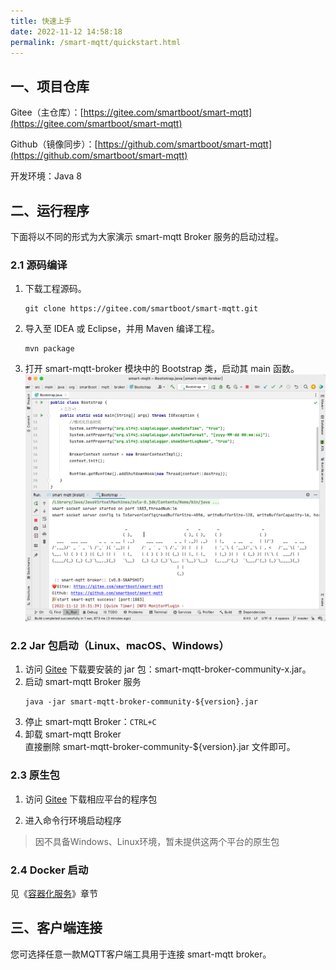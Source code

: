 ```yaml
---
title: 快速上手
date: 2022-11-12 14:58:18
permalink: /smart-mqtt/quickstart.html
---
```

## 一、项目仓库
Gitee（主仓库）：[https://gitee.com/smartboot/smart-mqtt](https://gitee.com/smartboot/smart-mqtt)

Github（镜像同步）：[https://github.com/smartboot/smart-mqtt](https://github.com/smartboot/smart-mqtt)

开发环境：Java 8

## 二、运行程序
下面将以不同的形式为大家演示 smart-mqtt Broker 服务的启动过程。
### 2.1 源码编译
1. 下载工程源码。
    ```shell
    git clone https://gitee.com/smartboot/smart-mqtt.git
    ```
2. 导入至 IDEA 或 Eclipse，并用 Maven 编译工程。
    ```shell
    mvn package
    ```
3. 打开 smart-mqtt-broker 模块中的 Bootstrap 类，启动其 main 函数。
![](./img/bootstrap.png)

### 2.2 Jar 包启动（Linux、macOS、Windows）
1. 访问 [Gitee](https://gitee.com/smartboot/smart-mqtt/releases) 下载要安装的 jar 包：smart-mqtt-broker-community-x.jar。
2. 启动 smart-mqtt Broker 服务
    ```shell
    java -jar smart-mqtt-broker-community-${version}.jar
    ```
3. 停止 smart-mqtt Broker：`CTRL+C`
4. 卸载 smart-mqtt Broker  
直接删除 smart-mqtt-broker-community-${version}.jar 文件即可。
   
### 2.3 原生包
1. 访问 [Gitee](https://gitee.com/smartboot/smart-mqtt/releases) 下载相应平台的程序包

2. 进入命令行环境启动程序

> 因不具备Windows、Linux环境，暂未提供这两个平台的原生包

### 2.4 Docker 启动
见《[容器化服务](05.容器化服务.md)》章节

## 三、客户端连接
您可选择任意一款MQTT客户端工具用于连接 smart-mqtt broker。